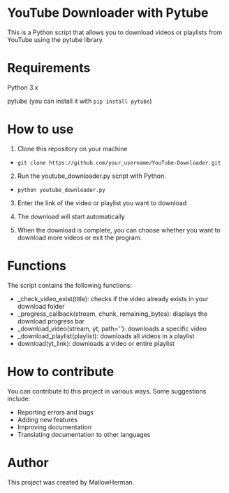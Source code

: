 # YouTube Downloader with Pytube
This is a Python script that allows you to download videos or playlists from YouTube using the pytube library.

# Requirements

Python 3.x

pytube (you can install it with `pip install pytube`)

# How to use
1. Clone this repository on your machine

- `git clone https://github.com/your_username/YouTube-Downloader.git`

2. Run the youtube_downloader.py script with Python.

- `python youtube_downloader.py`

3. Enter the link of the video or playlist you want to download

4. The download will start automatically
5. When the download is complete, you can choose whether you want to download more videos or exit the program.

# Functions
The script contains the following functions:

- _check_video_exist(title): checks if the video already exists in your download folder
- _progress_callback(stream, chunk, remaining_bytes): displays the download progress bar
- _download_video(stream, yt, path=''): downloads a specific video
- _download_playlist(playlist): downloads all videos in a playlist
- download(yt_link): downloads a video or entire playlist

# How to contribute
You can contribute to this project in various ways. Some suggestions include:

- Reporting errors and bugs
- Adding new features
- Improving documentation
- Translating documentation to other languages

# Author
This project was created by MallowHerman.
